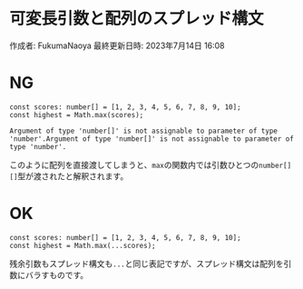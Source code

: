 # 可変長引数と配列のスプレッド構文

作成者: FukumaNaoya
最終更新日時: 2023年7月14日 16:08

# NG

```tsx
const scores: number[] = [1, 2, 3, 4, 5, 6, 7, 8, 9, 10];
const highest = Math.max(scores);

Argument of type 'number[]' is not assignable to parameter of type 'number'.Argument of type 'number[]' is not assignable to parameter of type 'number'.

```

このように配列を直接渡してしまうと、`max`の関数内では引数ひとつの`number[][]`型が渡されたと解釈されます。

# OK

```tsx
const scores: number[] = [1, 2, 3, 4, 5, 6, 7, 8, 9, 10];
const highest = Math.max(...scores);

```

残余引数もスプレッド構文も`...`と同じ表記ですが、スプレッド構文は配列を引数にバラすものです。